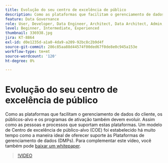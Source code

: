 ```yaml
---
title: Evolução do seu centro de excelência de público
description: Como as plataformas que facilitam o gerenciamento de dados do cliente, os públicos-alvo e os programas de ativação também devem evoluir. Assim como as pessoas e processos que suportam estas plataformas. Um modelo de Centro de excelência de público-alvo (COE) foi estabelecido há muito tempo como a maneira ideal de oferecer suporte às Plataformas de gerenciamento de dados (DMPs).
feature: Data Governance
role: User, Developer, Data Engineer, Architect, Data Architect, Admin, Leader
level: Beginner, Intermediate, Experienced
thumbnail: 336938.jpg
jira: KT-8864
exl-id: d0e1235d-a1a0-4da9-a209-92bc8c2b9d4f
source-git-commit: 286c85aa88d44574f00ded67f0de8e0c945a153e
workflow-type: tm+mt
source-wordcount: '120'
ht-degree: 0%

---
```


# Evolução do seu centro de excelência de público

Como as plataformas que facilitam o gerenciamento de dados do cliente, os públicos-alvo e os programas de ativação também devem evoluir. Assim como as pessoas e processos que suportam estas plataformas. Um modelo de Centro de excelência de público-alvo (COE) foi estabelecido há muito tempo como a maneira ideal de oferecer suporte às Plataformas de gerenciamento de dados (DMPs). Para complementar este vídeo, você também pode [baixar um whitepaper](assets/whitepaper-evolving-the-audience-center-of-excellence.pdf).

>[!VIDEO](https://video.tv.adobe.com/v/336938/?learn=on&enablevpops)

